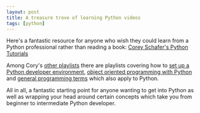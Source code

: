 ```yaml
---
layout: post
title: A treasure trove of learning Python videos
tags: [python]
---
```


Here's a fantastic resource for anyone who wish they could learn from a Python
professional rather than reading a book: [Corey Schafer's Python Tutorials](https://www.youtube.com/playlist?list=PL-osiE80TeTt2d9bfVyTiXJA-UTHn6WwU)

Among Cory's [other playlists](https://www.youtube.com/user/schafer5/playlists)
there are playlists covering how to [set up a Python developer environment](https://www.youtube.com/playlist?list=PL-osiE80TeTt66h8cVpmbayBKlMTuS55y),
[object oriented programming with Python](https://www.youtube.com/playlist?list=PL-osiE80TeTsqhIuOqKhwlXsIBIdSeYtc) and [general programming terms](https://www.youtube.com/playlist?list=PL-osiE80TeTsnP0Nl1UDY8VZAlHu1m_MQ) which also apply to Python.

All in all, a fantastic starting point for anyone wanting to get into Python as well as wrapping your head around certain concepts which take you from beginner to intermediate Python developer.
